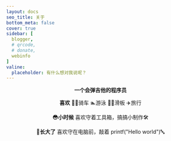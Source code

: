 ```yaml
---
layout: docs
seo_title: 关于
bottom_meta: false
cover: true
sidebar: [
  blogger,
  # qrcode,
  # donate,
  webinfo
]
valine:
  placeholder: 有什么想对我说呢？
---
```


<center>

**一个会弹吉他的程序员**

**喜欢**
🚴‍♀️骑车
🏊游泳
🏄‍♀️滑板
✈️旅行

**😳小时候**
喜欢守着工具箱，搞搞小制作🛠️

**🧐长大了**
喜欢守在电脑前，敲着 printf("Hello world")🔤

</center>
